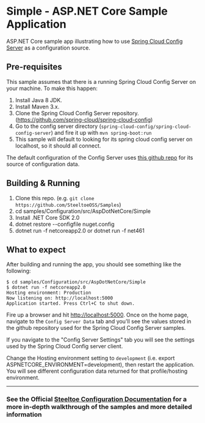 # Simple - ASP.NET Core Sample Application

ASP.NET Core sample app illustrating how to use [Spring Cloud Config Server](https://projects.spring.io/spring-cloud) as a configuration source.

## Pre-requisites

This sample assumes that there is a running Spring Cloud Config Server on your machine. To make this happen:

1. Install Java 8 JDK.
1. Install Maven 3.x.
1. Clone the Spring Cloud Config Server repository. (<https://github.com/spring-cloud/spring-cloud-config>)
1. Go to the config server directory (`spring-cloud-config/spring-cloud-config-server`) and fire it up with `mvn spring-boot:run`
1. This sample will default to looking for its spring cloud config server on localhost, so it should all connect.

The default configuration of the Config Server uses [this github repo](https://github.com/spring-cloud-samples/config-repo) for its source of configuration data.

## Building & Running

1. Clone this repo. (e.g. `git clone https://github.com/SteeltoeOSS/Samples`)
1. cd samples/Configuration/src/AspDotNetCore/Simple
1. Install .NET Core SDK 2.0
1. dotnet restore --configfile nuget.config
1. dotnet run -f netcoreapp2.0 or dotnet run -f net461

## What to expect

After building and running the app, you should see something like the following:

```text
$ cd samples/Configuration/src/AspDotNetCore/Simple
$ dotnet run -f netcoreapp2.0
Hosting environment: Production
Now listening on: http://localhost:5000
Application started. Press Ctrl+C to shut down.
```

Fire up a browser and hit <http://localhost:5000>.  Once on the home page, navigate to the `Config Server Data` tab and you'll see the values stored in the github repository used for the Spring Cloud Config Server samples.

If you navigate to the "Config Server Settings" tab you will see the settings used by the Spring Cloud Config server client.

Change the Hosting environment setting to `development` (i.e. export ASPNETCORE_ENVIRONMENT=development), then restart the application. You will see different configuration data returned for that profile/hosting environment.

---

### See the Official [Steeltoe Configuration Documentation](https://steeltoe.io/docs/steeltoe-configuration) for a more in-depth walkthrough of the samples and more detailed information